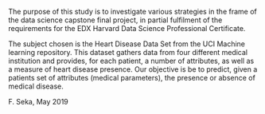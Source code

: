 The purpose of this study is to investigate various strategies in the frame of the data science capstone final project, in partial fulfilment of the requirements for the EDX Harvard Data Science Professional Certificate.

The subject chosen is the Heart Disease Data Set from the UCI Machine learning repository. This dataset gathers data from four different medical institution and provides, for each patient, a number of attributes, as well as a measure of heart disease presence. Our objective is be to predict, given a patients set of attributes (medical parameters), the presence or absence of medical disease.

F. Seka,  May 2019